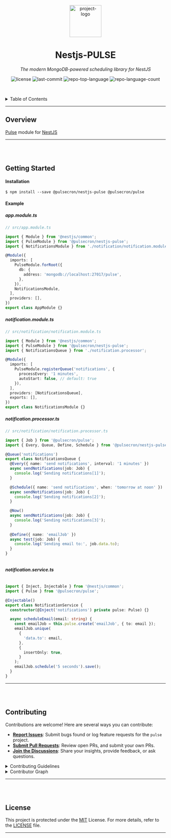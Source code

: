 <p align="center">
  <img src="./pulse.png" width="100" alt="project-logo">
</p>
<p align="center">
    <h1 align="center">Nestjs-PULSE</h1>
</p>
<p align="center">
    <em>The modern MongoDB-powered scheduling library for NestJS</em>
</p>
<p align="center">
	<img src="https://img.shields.io/github/license/pulsecron/nestjs-pulse?style=default&logo=opensourceinitiative&logoColor=white&color=24E0A4" alt="license">
	<img src="https://img.shields.io/github/last-commit/pulsecron/nestjs-pulse?style=default&logo=git&logoColor=white&color=24E0A4" alt="last-commit">
	<img src="https://img.shields.io/github/languages/top/pulsecron/nestjs-pulse?style=default&color=24E0A4" alt="repo-top-language">
	<img src="https://img.shields.io/github/languages/count/pulsecron/nestjs-pulse?style=default&color=24E0A4" alt="repo-language-count">
<p>
<p align="center">
	<!-- default option, no dependency badges. -->
</p>

<br><!-- TABLE OF CONTENTS -->


<details>
  <summary>Table of Contents</summary><br>

- [Overview](#overview)
- [Getting Started](#getting-started)
    - [Installation](#installation)
    - [Example](#example)
      - [app.module.ts](#appmodulets)
      - [notification.module.ts](#notificationmodulets)
      - [notification.processor.ts](#notificationprocessorts)
      - [notification.service.ts](#notificationservicets)
- [Contributing](#contributing)
- [License](#license)
</details>
<hr>

##  Overview

[Pulse](https://github.com/pulsecron/pulse) module for [NestJS](https://nestjs.com/)

---
<br/>
<br/>







##  Getting Started



####  Installation

 ```console
 $ npm install --save @pulsecron/nestjs-pulse @pulsecron/pulse
```



####  Example

##### app.module.ts
```typescript
// src/app.module.ts

import { Module } from '@nestjs/common';
import { PulseModule } from '@pulsecron/nestjs-pulse';
import { NotificationsModule } from './notification/notification.module';

@Module({
  imports: [
    PulseModule.forRoot({
      db: {
        address: 'mongodb://localhost:27017/pulse',
      },
    }),
    NotificationsModule,
  ],
  providers: [],
})
export class AppModule {}

```

##### notification.module.ts
```typescript
// src/notification/notification.module.ts

import { Module } from '@nestjs/common';
import { PulseModule } from '@pulsecron/nestjs-pulse';
import { NotificationsQueue } from './notification.processor';

@Module({
  imports: [
    PulseModule.registerQueue('notifications', {
      processEvery: '1 minutes',
      autoStart: false, // default: true
    }),
  ],
  providers: [NotificationsQueue],
  exports: [],
})
export class NotificationsModule {}

```

##### notification.processor.ts
```typescript
// src/notification/notification.processor.ts

import { Job } from '@pulsecron/pulse';
import { Every, Queue, Define, Schedule } from '@pulsecron/nestjs-pulse';

@Queue('notifications')
export class NotificationsQueue {
  @Every({ name: 'send notifications', interval: '1 minutes' })
  async sendNotifications(job: Job) {
    console.log('Sending notifications[1]');
  }

  @Schedule({ name: 'send notifications', when: 'tomorrow at noon' })
  async sendNotifications(job: Job) {
    console.log('Sending notifications[2]');
  }

  @Now()
  async sendNotifications(job: Job) {
    console.log('Sending notifications[3]');
  }
   
  @Define({ name: 'emailJob' })
  async test(job: Job) {
    console.log('Sending email to:', job.data.to);
  }
}



```


##### notification.service.ts
```typescript

import { Inject, Injectable } from '@nestjs/common';
import { Pulse } from '@pulsecron/pulse';

@Injectable()
export class NotificationService {
  constructor(@Inject('notifications') private pulse: Pulse) {}

  async scheduleEmail(email: string) {
    const emailJob = this.pulse.create('emailJob', { to: email });
    emailJob.unique(
      {
        'data.to': email,
      },
      {
        insertOnly: true,
      }
    );
    emailJob.schedule('5 seconds').save();
  }
}


```

---
<br/>
<br/>

##  Contributing

Contributions are welcome! Here are several ways you can contribute:

- **[Report Issues](https://github.com/pulsecron/nestjs-pulse/issues)**: Submit bugs found or log feature requests for the `pulse` project.
- **[Submit Pull Requests](https://github.com/pulsecron/nestjs-pulse/pulls)**: Review open PRs, and submit your own PRs.
- **[Join the Discussions](https://github.com/pulsecron/nestjs-pulse/discussions)**: Share your insights, provide feedback, or ask questions.

<details closed>
<summary>Contributing Guidelines</summary>

1. **Fork the Repository**: Start by forking the project repository to your github account.
2. **Clone Locally**: Clone the forked repository to your local machine using a git client.
   ```sh
   git clone https://github.com/pulsecron/nestjs-pulse
   ```
3. **Create a New Branch**: Always work on a new branch, giving it a descriptive name.
   ```sh
   git checkout -b new-feature-x
   ```
4. **Make Your Changes**: Develop and test your changes locally.
5. **Commit Your Changes**: Commit with a clear message describing your updates.
   ```sh
   git commit -m 'Implemented new feature x.'
   ```
6. **Push to github**: Push the changes to your forked repository.
   ```sh
   git push origin new-feature-x
   ```
7. **Submit a Pull Request**: Create a PR against the original project repository. Clearly describe the changes and their motivations.
8. **Review**: Once your PR is reviewed and approved, it will be merged into the main branch. Congratulations on your contribution!
</details>

<details closed>
<summary>Contributor Graph</summary>
<br>
<p align="center">
   <a href="https://github.com{/pulsecron/nestjs-pulse/}graphs/contributors">
      <img src="https://contrib.rocks/image?repo=pulsecron/nestjs-pulse">
   </a>
</p>
</details>

---
<br/>
<br/>

##  License

This project is protected under the [MIT](https://github.com/pulsecron/nestjs-pulse?tab=MIT-1-ov-file#readme) License. For more details, refer to the [LICENSE](https://github.com/pulsecron/nestjs-pulse?tab=MIT-1-ov-file#readme) file.

---
<br/>
<br/>

